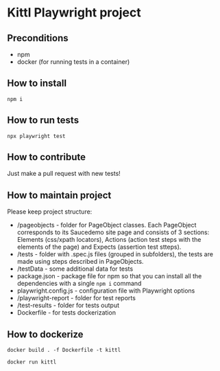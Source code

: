 # Kittl Playwright project

## Preconditions
* npm
* docker (for running tests in a container)

## How to install
`npm i`

## How to run tests
`npx playwright test`

## How to contribute
Just make a pull request with new tests!

## How to maintain project
Please keep project structure:
* /pageobjects - folder for PageObject classes. Each PageObject corresponds to its Saucedemo site page and consists of 3 sections: Elements (css/xpath locators), Actions (action test steps with the elements of the page) and Expects (assertion test stteps).
* /tests - folder with .spec.js files (grouped in subfolders), the tests are made using steps described in PageObjects.
* /testData - some additional data for tests
* package.json - package file for npm so that you can install all the dependencies with a single `npm i` command
* playwright.config.js - configuration file with Playwright options
* /playwright-report - folder for test reports
* /test-results - folder for tests output
* Dockerfile - for tests dockerization

## How to dockerize
`docker build . -f Dockerfile -t kittl`

`docker run kittl`
